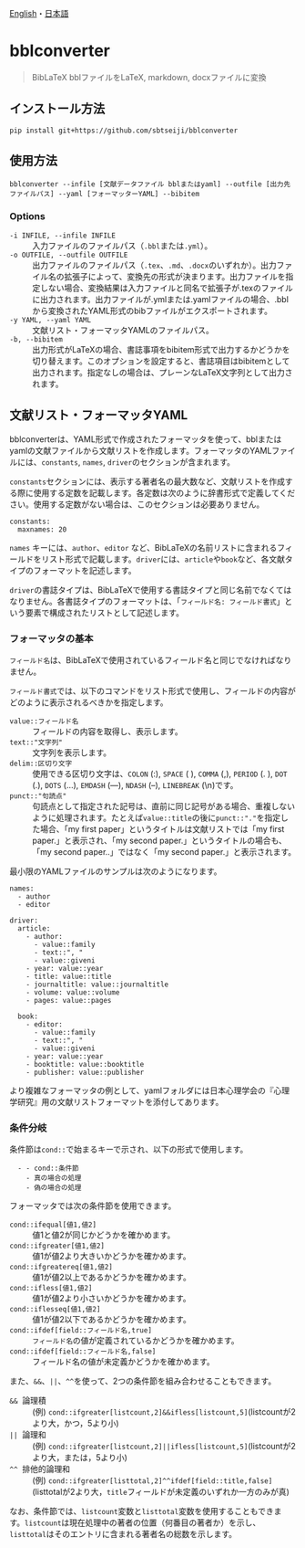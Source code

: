 [English](README.md)・[日本語](README.j.md)

# bblconverter

> BibLaTeX bblファイルをLaTeX, markdown, docxファイルに変換


## インストール方法

```
pip install git+https://github.com/sbtseiji/bblconverter
```

## 使用方法

```
bblconverter --infile [文献データファイル bblまたはyaml] --outfile [出力先ファイルパス] --yaml [フォーマッターYAML] --bibitem
```

### Options
<dl>
  <dt ><code>-i INFILE, --infile INFILE</code></dt>
  <dd>入力ファイルのファイルパス（<code>.bbl</code>または<code>.yml</code>）。</dd>
  <dt ><code>-o OUTFILE, --outfile OUTFILE</code></dt>
  <dd>出力ファイルのファイルパス（<code>.tex</code>、<code>.md</code>、<code>.docx</code>のいずれか）。出力ファイル名の拡張子によって、変換先の形式が決まります。出力ファイルを指定しない場合、変換結果は入力ファイルと同名で拡張子が.texのファイルに出力されます。出力ファイルが.ymlまたは.yamlファイルの場合、.bblから変換されたYAML形式のbibファイルがエクスポートされます。</dd>
  <dt ><code>-y YAML, --yaml YAML</code></dt>
  <dd>文献リスト・フォーマッタYAMLのファイルパス。</dd>
  <dt ><code>-b, --bibitem</code></dt>
  <dd>出力形式がLaTeXの場合、書誌事項をbibitem形式で出力するかどうかを切り替えます。このオプションを設定すると、書誌項目はbibitemとして出力されます。指定なしの場合は、プレーンなLaTeX文字列として出力されます。</dd>
</dl>

## 文献リスト・フォーマッタYAML

bblconverterは、YAML形式で作成されたフォーマッタを使って、bblまたはyamlの文献ファイルから文献リストを作成します。フォーマッタのYAMLファイルには、`constants`, `names`, `driver`のセクションが含まれます。

`constants`セクションには、表示する著者名の最大数など、文献リストを作成する際に使用する定数を記載します。各定数は次のように辞書形式で定義してください。使用する定数がない場合は、このセクションは必要ありません。

```
constants:
  maxnames: 20
```

`names` キーには、`author`、`editor` など、BibLaTeXの名前リストに含まれるフィールドをリスト形式で記載します。`driver`には、`article`や`book`など、各文献タイプのフォーマットを記述します。

`driver`の書誌タイプは、BibLaTeXで使用する書誌タイプと同じ名前でなくてはなりません。各書誌タイプのフォーマットは、「`フィールド名: フィールド書式`」という要素で構成されたリストとして記述します。

### フォーマッタの基本

`フィールド名`は、BibLaTeXで使用されているフィールド名と同じでなければなりません。

`フィールド書式`では、以下のコマンドをリスト形式で使用し、フィールドの内容がどのように表示されるべきかを指定します。

<dl>
  <dt ><code>value::フィールド名</code></dt>
  <dd>フィールドの内容を取得し、表示します。</dd>
  <dt ><code>text::"文字列"</code></dt>
  <dd>文字列を表示します。</dd>
  <dt ><code>delim::区切り文字</code></dt>
  <dd>使用できる区切り文字は、<code>COLON</code> (:), <code>SPACE</code> (&nbsp;), <code>COMMA</code> (,), <code>PERIOD</code> (. ), <code>DOT</code> (.), <code>DOTS</code> (&hellip;), <code>EMDASH</code> (&mdash;), <code>NDASH</code> (&ndash;), <code>LINEBREAK</code> (\n)です。</dd>
  <dt ><code>punct::"句読点"</code></dt>
  <dd>句読点として指定された記号は、直前に同じ記号がある場合、重複しないように処理されます。たとえば<code>value::title</code>の後に<code>punct::"."</code>を指定した場合、「my first paper」というタイトルは文献リストでは「my first paper.」と表示され、「my second paper.」というタイトルの場合も、「my second paper..」ではなく「my second paper.」と表示されます。</dd>
</dl>

最小限のYAMLファイルのサンプルは次のようになります。

```
names:
  - author
  - editor

driver:
  article:
    - author:
      - value::family
      - text::", "
      - value::giveni
    - year: value::year
    - title: value::title
    - journaltitle: value::journaltitle
    - volume: value::volume
    - pages: value::pages

  book:
    - editor:
      - value::family
      - text::", "
      - value::giveni
    - year: value::year
    - booktitle: value::booktitle
    - publisher: value::publisher
```

より複雑なフォーマッタの例として、yamlフォルダには日本心理学会の『心理学研究』用の文献リストフォーマットを添付してあります。

### 条件分岐

条件節は`cond::`で始まるキーで示され、以下の形式で使用します。

```
  - - cond::条件節
    - 真の場合の処理
    - 偽の場合の処理
```

フォーマッタでは次の条件節を使用できます。

<dl>
  <dt ><code>cond::ifequal[値1,値2]</code></dt>
  <dd>値1と値2が同じかどうかを確かめます。</dd>
  <dt ><code>cond::ifgreater[値1,値2]</code></dt>
  <dd>値1が値2より大きいかどうかを確かめます。</dd>
  <dt ><code>cond::ifgreatereq[値1,値2]</code></dt>
  <dd>値1が値2以上であるかどうかを確かめます。</dd>
  <dt ><code>cond::ifless[値1,値2]</code></dt>
  <dd>値1が値2より小さいかどうかを確かめます。</dd>
  <dt ><code>cond::iflesseq[値1,値2]</code></dt>
  <dd>値1が値2以下であるかどうかを確かめます。</dd>
  <dt ><code>cond::ifdef[field::フィールド名,true]</code></dt>
  <dd><code>フィールド名</code>の値が定義されているかどうかを確かめます。</dd>
  <dt ><code>cond::ifdef[field::フィールド名,false]</code></dt>
  <dd>フィールド名</code>の値が未定義かどうかを確かめます。</dd>
</dl>

また、`&&`、`||`、`^^`を使って、2つの条件節を組み合わせることもできます。

<dl>
  <dt ><code>&&</code>&nbsp;&nbsp;論理積</dt>
  <dd>(例) <code>cond::ifgreater[listcount,2]&&ifless[listcount,5]</code>(listcountが2より大，かつ，5より小)</dd>
  <dt ><code>||</code>&nbsp;&nbsp;論理和</dt>
  <dd>(例) <code>cond::ifgreater[listcount,2]||ifless[listcount,5]</code>(listcountが2より大，または，5より小)</dd>
  <dt ><code>^^</code>&nbsp;&nbsp;排他的論理和</dt>
  <dd>(例) <code>cond::ifgreater[listtotal,2]^^ifdef[field::title,false]</code>(listtotalが2より大，<code>title</code>フィールドが未定義のいずれか一方のみが真)</dd>
</dl>

なお、条件節では、`listcount`変数と`listtotal`変数を使用することもできます。`listcount`は現在処理中の著者の位置（何番目の著者か）を示し、`listtotal`はそのエントリに含まれる著者名の総数を示します。

